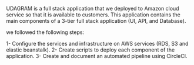  UDAGRAM is a full stack application that we  deployed  to Amazon cloud service  so that it is available to customers. This application contains the main components of a 3-tier full stack application (UI, API, and Database).

we followed  the following steps:

1- Configure the services and infrastructure on AWS services (RDS, S3 and elastic beanstalk).
2- Create scripts to deploy each component of the application.
3- Create and document an automated pipeline using CircleCI.



